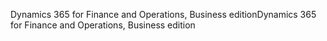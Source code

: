 <span data-ttu-id="017c9-101">Dynamics 365 for Finance and Operations, Business edition</span><span class="sxs-lookup"><span data-stu-id="017c9-101">Dynamics 365 for Finance and Operations, Business edition</span></span>
